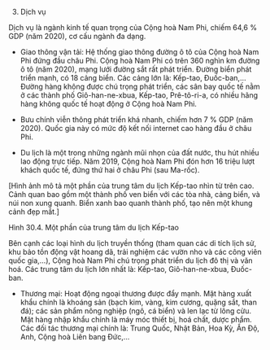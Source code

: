 3. Dịch vụ

Dịch vụ là ngành kinh tế quan trọng của Cộng hoà Nam Phi, chiếm 64,6 % GDP (năm 2020), cơ cấu ngành đa dạng.

- Giao thông vận tải: Hệ thống giao thông đường ô tô của Cộng hoà Nam Phi đứng đầu châu Phi. Cộng hoà Nam Phi có trên 360 nghìn km đường ô tô (năm 2020), mạng lưới đường sắt rất phát triển. Đường biển phát triển mạnh, có 18 cảng biển. Các cảng lớn là: Kếp-tao, Đuốc-ban,... Đường hàng không được chú trọng phát triển, các sân bay quốc tế nằm ở các thành phố Giô-han-ne-xbua, Kếp-tao, Prê-tô-ri-a, có nhiều hãng hàng không quốc tế hoạt động ở Cộng hoà Nam Phi.

- Bưu chính viễn thông phát triển khá nhanh, chiếm hơn 7 % GDP (năm 2020). Quốc gia này có mức độ kết nối internet cao hàng đầu ở châu Phi.

- Du lịch là một trong những ngành mũi nhọn của đất nước, thu hút nhiều lao động trực tiếp. Năm 2019, Cộng hoà Nam Phi đón hơn 16 triệu lượt khách quốc tế, đứng thứ hai ở châu Phi (sau Ma-rốc).

[Hình ảnh mô tả một phần của trung tâm du lịch Kếp-tao nhìn từ trên cao. Cảnh quan bao gồm một thành phố ven biển với các tòa nhà, cảng biển, và núi non xung quanh. Biển xanh bao quanh thành phố, tạo nên một khung cảnh đẹp mắt.]

Hình 30.4. Một phần của trung tâm du lịch Kếp-tao

Bên cạnh các loại hình du lịch truyền thống (tham quan các di tích lịch sử, khu bảo tồn động vật hoang dã, trải nghiệm các vườn nho và các công viên quốc gia,...), Cộng hoà Nam Phi chú trọng phát triển du lịch đô thị và văn hoá. Các trung tâm du lịch lớn nhất là: Kếp-tao, Giô-han-ne-xbua, Đuốc-ban.

- Thương mại: Hoạt động ngoại thương được đẩy mạnh. Mặt hàng xuất khẩu chính là khoáng sản (bạch kim, vàng, kim cương, quặng sắt, than đá); các sản phẩm nông nghiệp (ngô, cá biển) và len lạc từ lông cừu. Mặt hàng nhập khẩu chính là máy móc thiết bị, hoá chất, dược phẩm. Các đối tác thương mại chính là: Trung Quốc, Nhật Bản, Hoa Kỳ, Ấn Độ, Anh, Cộng hoà Liên bang Đức,...